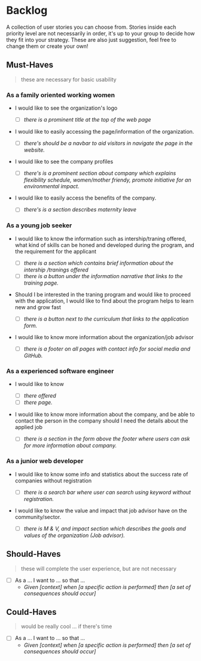 # Backlog

A collection of user stories you can choose from. Stories inside each priority
level are not necessarily in order, it's up to your group to decide how they fit
into your strategy. These are also just suggestion, feel free to change them or
create your own!

## Must-Haves

> these are necessary for basic usability

### As a family oriented working women

- I would like to see the organization's logo

  - [ ] _there is a prominent title at the top of the web page_

- I would like to easily accessing the page/information of the organization.

  - [ ] _there's should be a navbar to aid visitors in navigate the page in the
        website._

- I would like to see the company profiles

  - [ ] _there's is a prominent section about company which explains flexibility
        schedule, women/mother friendy, promote initiative for an environmental
        impact._

- I would like to easily access the benefits of the company.

  - [ ] _there's is a section describes maternity leave_

### As a young job seeker

- I would like to know the information such as intership/traning offered, what
  kind of skills can be honed and developed during the program, and the
  requirement for the applicant

  - [ ] _there is a section which contains brief information about the intership
        /tranings offered_
  - [ ] _there is a button under the information narrative that links to the
        training page._

- Should I be interested in the traning program and would like to proceed with
  the application, I would like to find about the program helps to learn new and
  grow fast

  - [ ] _there is a button next to the curriculum that links to the application
        form._

- I would like to know more information about the organization/job advisor
  - [ ] _there is a footer on all pages with contact info for social media and
        GitHub._

### As a experienced software engineer

- I would like to know

  - [ ] _there offered_
  - [ ] _there page._

- I would like to know more information about the company, and be able to
  contact the person in the company should I need the details about the applied
  job
  - [ ] _there is a section in the form above the footer where users can ask for
        more information about company._

### As a junior web developer

- I would like to know some info and statistics about the success rate of
  companies without registration

  - [ ] _there is a search bar where user can search using keyword without
        registration._

- I would like to know the value and impact that job advisor have on the
  community/sector.

  - [ ] _there is M & V, and impact section which describes the goals and values
        of the organization (Job advisor)._

## Should-Haves

> these will complete the user experience, but are not necessary

- [ ] As a ... I want to ... so that ...
  - _Given [context] when [a specific action is performed] then [a set of
    consequences should occur]_

## Could-Haves

> would be really cool ... if there's time

- [ ] As a ... I want to ... so that ...
  - _Given [context] when [a specific action is performed] then [a set of
    consequences should occur]_
